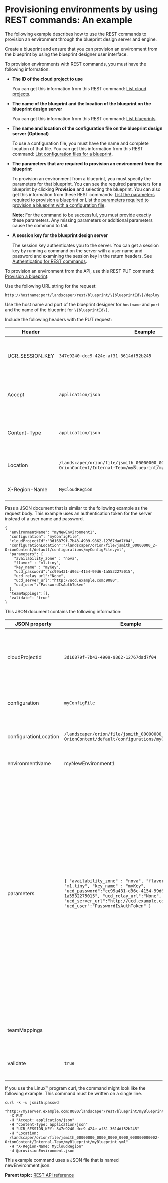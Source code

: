 # Provisioning environments by using REST commands: An example

The following example describes how to use the REST commands to provision an environment through the blueprint design server and engine.

Create a blueprint and ensure that you can provision an environment from the blueprint by using the blueprint designer user interface.

To provision environments with REST commands, you must have the following information:

-   **The ID of the cloud project to use**

    You can get this information from this REST command: [List cloud projects](../../com.edt.api.doc/topics/security_cloudproject__get.md).

-   **The name of the blueprint and the location of the blueprint on the blueprint design server**

    You can get this information from this REST command: [List blueprints](../../com.edt.api.doc/topics/rest_blueprint__get.md).

-   **The name and location of the configuration file on the blueprint design server \(Optional\)**

    To use a configuration file, you must have the name and complete location of that file. You can get this information from this REST command: [List configuration files for a blueprint](../../com.edt.api.doc/topics/rest_bpid_configuration_get.md).

-   **The parameters that are required to provision an environment from the blueprint**

    To provision an environment from a blueprint, you must specify the parameters for that blueprint. You can see the required parameters for a blueprint by clicking **Provision** and selecting the blueprint. You can also get this information from these REST commands: [List the parameters required to provision a blueprint](../../com.edt.api.doc/topics/rest_bpid_parameters_get.md) or [List the parameters required to provision a blueprint with a configuration file](../../com.edt.api.doc/topics/rest_bpid_confid_parameters_get.md).

    **Note:** For the command to be successful, you must provide exactly these parameters. Any missing parameters or additional parameters cause the command to fail.

-   **A session key for the blueprint design server**

    The session key authenticates you to the server. You can get a session key by running a command on the server with a user name and password and examining the session key in the return headers. See [Authenticating for REST commands](rest_api_ref_authenticating.md).


To provision an environment from the API, use this REST PUT command: [Provision a blueprint](../../com.edt.api.doc/topics/rest_bpid_deploy_put.md).

Use the following URL string for the request:

```
http://hostname:port/landscaper/rest/blueprint/\{blueprintId\}/deploy
```

Use the host name and port of the blueprint designer for `hostname` and `port` and the name of the blueprint for `\{blueprintId\}`.

Include the following headers with the PUT request:

|Header|Example|Description|
|------|-------|-----------|
|UCR\_SESSION\_KEY|`347e9240-dcc9-424e-af31-3614df52b245`|The session key that you retrieve from running a simple command with a user name and password|
|Accept|`application/json`|Specify `application/json` as the type of information that the command returns|
|Content-Type|`application/json`|Specify `application/json` as the type of information that you are sending to the command|
|Location|`/landscaper/orion/file/jsmith_00000000_0000_0000_0000_000000000002- OrionContent/Internal-Team/myBlueprint/myBlueprint.yml`|The location of the blueprint on the blueprint design server|
|X-Region-Name|`MyCloudRegion`|\(Optional\) The region for the environment|

Pass a JSON document that is similar to the following example as the request body. This example uses an authentication token for the server instead of a user name and password.

```
{
  "environmentName": "myNewEnvironment1",
  "configuration": "myConfigFile",
  "cloudProjectId":"3d16879f-7b43-4909-9862-12767dad7f04",
  "configurationLocation":"/landscaper/orion/file/jsmith_00000000_2-OrionContent/default/configurations/myConfigFile.yml",
  "parameters": {
    "availability_zone" : "nova",
    "flavor" : "m1.tiny",
    "key_name" : "myKey",
    "ucd_password":"cc99a431-d96c-4154-99d6-1a5532275015",
    "ucd_relay_url":"None",
    "ucd_server_url":"http://ucd.example.com:9080",
    "ucd_user":"PasswordIsAuthToken"
  },
  "teamMappings":[],
  "validate": "true"
}
```

This JSON document contains the following information:

|JSON property|Example|Description|
|-------------|-------|-----------|
|cloudProjectId|`3d16879f-7b43-4909-9862-12767dad7f04`|The ID of the cloud project; to get this ID, you can use the command [List cloud projects](../../com.edt.api.doc/topics/security_cloudproject__get.md)| |
|configuration|`myConfigFile`|\(Optional\) The name of the configuration file to use| |
|configurationLocation|`/landscaper/orion/file/jsmith_00000000_2-OrionContent/default/configurations/myConfigFile.yml`|The location of the configuration file on the server| |
|environmentName|myNewEnvironment1|A name for the new environment| |
|parameters|`{ "availability_zone" : "nova", "flavor" : "m1.tiny", "key_name" : "myKey", "ucd_password":"cc99a431-d96c-4154-99d6-1a5532275015", "ucd_relay_url":"None", "ucd_server_url":"http://ucd.example.com:9080", "ucd_user":"PasswordIsAuthToken" }`|A JSON array of parameters to pass to the provisioning process, including the parameters that you would specify if you provisioned the environment from the designer server user interface. To get a list of the required parameters, use the command [List the parameters required to provision a blueprint](../../com.edt.api.doc/topics/rest_bpid_parameters_get.md) or [List the parameters required to provision a blueprint with a configuration file](../../com.edt.api.doc/topics/rest_bpid_confid_parameters_get.md).|
|teamMappings| |An array of teams to add the environment to|
|validate|`true`|Whether to validate the request before running it|

If you use the Linux™ program curl, the command might look like the following example. This command must be written on a single line.

```
curl -k -u jsmith:passwd
  "http://myserver.example.com:8080/landscaper/rest/blueprint/myBlueprint/deploy" 
  -X PUT 
  -H "Accept: application/json" 
  -H "Content-Type: application/json" 
  -H "UCR_SESSION_KEY: 347e9240-dcc9-424e-af31-3614df52b245" 
  -H "Location:
  /landscaper/orion/file/jsmith_00000000_0000_0000_0000_000000000002- OrionContent/Internal-Team/myBlueprint/myBlueprint.yml" 
  -H "X-Region-Name: MyCloudRegion" 
  -d @provisionEnvironment.json
```

This example command uses a JSON file that is named newEnvironment.json.

**Parent topic:** [REST API reference](../../com.udeploy.reference.doc/topics/rest_api_ref_overview.md)

